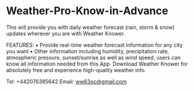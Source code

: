 # Weather-Pro-Know-in-Advance

This will provide you with daily weather forecast (rain, storm & snow) updates wherever you are with Weather Knower.

FEATURES:
• Provide real-time weather forecast information for any city you want
• Other information including humidity, precipitation rate, atmospheric pressure, sunset/sunrise as well as wind speed, users can know all information needed from this App.
Download Weather Knower for absolutely free and experience high-quality weather info.

Tel: +442076385642
Email: ww63oc@gmail.com
